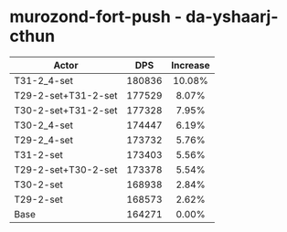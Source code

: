 # murozond-fort-push - da-yshaarj-cthun
| Actor | DPS | Increase |
|---|:---:|:---:|
|T31-2_4-set|180836|10.08%|
|T29-2-set+T31-2-set|177529|8.07%|
|T30-2-set+T31-2-set|177328|7.95%|
|T30-2_4-set|174447|6.19%|
|T29-2_4-set|173732|5.76%|
|T31-2-set|173403|5.56%|
|T29-2-set+T30-2-set|173378|5.54%|
|T30-2-set|168938|2.84%|
|T29-2-set|168573|2.62%|
|Base|164271|0.00%|

